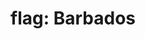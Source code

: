 ---
layout: smileys&emotion
title: "flag: Barbados"
emoji: flag_barbados
permalink: 🇧🇧.html
image: assets/img/3moji/flag_barbados.png
---